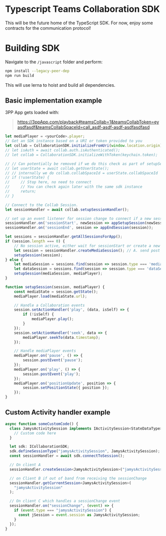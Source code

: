 # Typescript Teams Collaboration SDK

This will be the future home of the TypeScript SDK. For now, enjoy some contracts for the communication protocol!

# Building SDK

Navigate to the `/javascript` folder and perform:

```bash
npm install --legacy-peer-dep
npm run build
```

This will use lerna to hoist and build all dependencies.

## Basic implementation example

3PP App gets loaded with:

> https://3ppApp.com/playback#teamsCollab=1&teamsCollabToken=eyasdfasdf&teamsCollabSpaceId=call_asdf-asdf-asdf-asdfasdfasd

```typescript
let mediaPlayer = <yourCode>.player;
// Get an SDK instance based on a URI or token provided to you
let collab = CollaborationSDK.initializeFromUri(window.location.origin);
// let isAuth = await collab.auth.isAuthenticated();
// let collab = CollaborationSDK.initializeWithToken(keychain.token);

// // Can potentially be removed if we do this check as part of setupSessionHandler.
// let userState = await collab.getUserState();
// // internally we do collab.collabSpaceId = userState.collabSpaceId
// if (!userState) {
//     // Stop here, no need to connect
//     // You can check again later with the same sdk instance
//     return;
// }

// Connect to the Collab Session.
let sessionHandler = await collab.setupSessionHandler();

// set up an event listener for session change to connect if a new session gets initiated
sessionHandler.on('sessionStart', newSession => appSetupSession(newSession));
sessionHandler.on('sessionEnd', session => appEndSession(session));

let sessions = sessionHandler.getAllSessionsForApp();
if (session.length === 0) {
    // No session active, either wait for sessionStart or create a new session right now
    let session = sessionHandler.createMediaSession(); // A. send post to cloud api to say session has been created; B. SessionCreated event on PPS socket
    setupSession(session);
} else {
    let mediaSession = sessions.find(session => session.type === 'mediaSession');
    let dataSession = sessions.find(session => session.type === 'dataSession');
    setupSession(mediaSession, mediaPlayer);
}

function setupSession(session, mediaPlayer) {
    const mediaState = session.getState();
    mediaPlayer.load(mediaState.url);

    // Handle a Collaboration events
    session.setActionHandler('play', (data, isSelf) => {
        if (!isSelf) {
            mediaPlayer.play();
        }
    });
    session.setActionHandler('seek', data => {
        mediaPlayer.seekTo(data.timestamp);
    });

    // Handle mediaPlayer events
    mediaPlayer.on('pause', () => {
        session.postEvent('pause');
    });
    mediaPlayer.on('play', () => {
        session.postEvent('play');
    });
    mediaPlayer.on('positionUpdate', position => {
        session.setPositionState({ position });
    });
}
```

## Custom Activity handler example

```typescript
async function someCustomCode() {
  class JamysActivitySession implements IActivitySession<StateDataType> {
    // Custom code here
  }

  let sdk: ICollaborationSDK;
  sdk.defineSessionType("jamysActivitySession", JamysActivitySession);
  const sessionHandler = await sdk.connectToSession();

  // On client A
  sessionHandler.createSession<JamysActivitySession>("jamysActivitySession");

  // on Client B if out of band from receiving the sessionChange
  sessionHandler.getCurrentSession<JamysActivitySession>(
    "jamysActivitySession"
  );

  // On client C which handles a sessionChange event
  sessionHandler.on("sessionChange", (event) => {
    if (event.type === "jamysActivitySession") {
      const jSession = event.session as JamysActivitySession;
    }
  });
}
```
